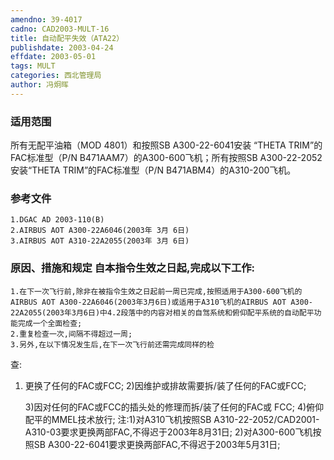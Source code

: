 ```yaml
---
amendno: 39-4017
cadno: CAD2003-MULT-16
title: 自动配平失效（ATA22）
publishdate: 2003-04-24
effdate: 2003-05-01
tags: MULT
categories: 西北管理局
author: 冯炯晖
---
```


### 适用范围 
所有无配平油箱（MOD 4801）和按照SB A300-22-6041安装 “THETA TRIM”的FAC标准型（P/N B471AAM7）的A300-600飞机；所有按照SB A300-22-2052安装“THETA TRIM”的FAC标准型（P/N B471ABM4）的A310-200飞机。

<!--more-->
### 参考文件
    1.DGAC AD 2003-110(B) 
    2.AIRBUS AOT A300-22A6046(2003年 3月 6日) 
    3.AIRBUS AOT A310-22A2055(2003年 3月 6日) 

### 原因、措施和规定 自本指令生效之日起,完成以下工作: 
    1.在下一次飞行前,除非在被指令生效之日起前一周已完成,按照适用于A300-600飞机的AIRBUS AOT A300-22A6046(2003年3月6日)或适用于A310飞机的AIRBUS AOT A300-22A2055(2003年3月6日)中4.2段落中的内容对相关的自驾系统和俯仰配平系统的自动配平功能完成一个全面检查; 
    2.重复检查一次,间隔不得超过一周; 
    3.另外,在以下情况发生后,在下一次飞行前还需完成同样的检

       
查: 
1) 更换了任何的FAC或FCC; 
    2)因维护或排故需要拆/装了任何的FAC或FCC; 

    3)因对任何的FAC或FCC的插头处的修理而拆/装了任何的FAC或 FCC; 
    4)俯仰配平的MMEL技术放行; 注:1)对A310飞机按照SB A310-22-2052/CAD2001-A310-03要求更换两部FAC,不得迟于2003年8月31日; 
   2)对A300-600飞机按照SB A300-22-6041要求更换两部FAC,不得迟于2003年5月31日;

